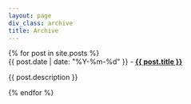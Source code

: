 ```yaml
---
layout: page
div_class: archive
title: Archive
---
```


<div class="row">
{% for post in site.posts %}
<div class="archive">
  <time datetime="{{ post.date | xmlschema }}">
    {{ post.date | date: "%Y-%m-%d" }}
  </time> -
  <strong><a href="{{ post.url }}">{{ post.title }}</a></strong>
  <p>{{ post.description }}</p>
</div>
{% endfor %}
</div>
